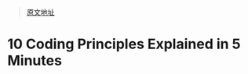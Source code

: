 > [原文地址](https://www.youtube.com/watch?v=GmXPwRNIrAU)

# 10 Coding Principles Explained in 5 Minutes

